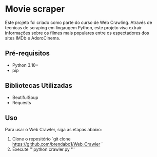 # Movie scraper
Este projeto foi criado como parte do curso de Web Crawling. Através de tecnicas de scraping em lingaugem Python, este projeto visa extrair informações sobre os filmes mais populares entre os espectadores dos sites IMDb e AdoroCinema.

## Pré-requisitos
- Python 3.10+
- pip
  
## Bibliotecas Utilizadas
- BeutifulSoup
- Requests
  
## Uso
Para usar o Web Crawler, siga as etapas abaixo:

1. Clone o repositório
   `git clone https://github.com/brendabo1/Web_Crawler ´
2. Execute
   '''python crawler.py '''
